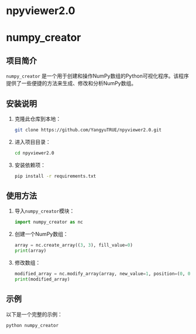 # npyviewer2.0


# numpy_creator

## 项目简介
`numpy_creator` 是一个用于创建和操作NumPy数组的Python可视化程序。该程序提供了一些便捷的方法来生成、修改和分析NumPy数组。

## 安装说明
1. 克隆此仓库到本地：
    ```bash
    git clone https://github.com/YangyuTRUE/npyviewer2.0.git
    ```
2. 进入项目目录：
    ```bash
    cd npyviewer2.0
    ```
3. 安装依赖项：
    ```bash
    pip install -r requirements.txt
    ```

## 使用方法
1. 导入`numpy_creator`模块：
    ```python
    import numpy_creator as nc
    ```
2. 创建一个NumPy数组：
    ```python
    array = nc.create_array((3, 3), fill_value=0)
    print(array)
    ```
3. 修改数组：
    ```python
    modified_array = nc.modify_array(array, new_value=1, position=(0, 0))
    print(modified_array)
    ```

## 示例
以下是一个完整的示例：
```python
python numpy_creator 
```
